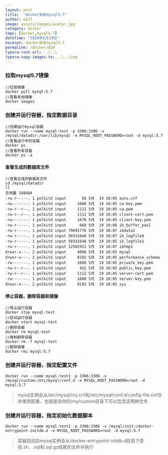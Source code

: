 ```yaml
---
layout: post
title:  "docker安装mysql5.7"
author: GEJT
image: assets/images/avatar.jpg
category: docker
tags: [docker,mysql5.7]
dateTime: "2020年5月19日"
excerpt: docker安装mysql5.7
permalink: /docker/020
typora-root-url: ..\..\
typora-copy-images-to: ..\..\img
---
```

### 拉取mysql5.7镜像

```
//拉取镜像
docker pull mysql:5.7
//查看本地镜像
docker images
```

### 创建并运行容器，指定数据目录

```
//创建运行mysql容器
docker run --name mysql-test -p 3306:3306 -v /mysql/datadir:/var/lib/mysql -e MYSQL_ROOT_PASSWORD=root -d mysql:5.7
//查看运行中的容器
docker ps
//查看所有容器
docker ps -a
```

#### 查看生成的数据库文件

```
//查看生成的数据库文件
cd /mysql/datadir
ll
总用量 188484
-rw-r-----. 1 polkitd input       56 5月  19 10:05 auto.cnf
-rw-------. 1 polkitd input     1680 5月  19 10:05 ca-key.pem
-rw-r--r--. 1 polkitd input     1112 5月  19 10:05 ca.pem
-rw-r--r--. 1 polkitd input     1112 5月  19 10:05 client-cert.pem
-rw-------. 1 polkitd input     1676 5月  19 10:05 client-key.pem
-rw-r-----. 1 polkitd input      668 5月  19 10:06 ib_buffer_pool
-rw-r-----. 1 polkitd input 79691776 5月  19 10:07 ibdata1
-rw-r-----. 1 polkitd input 50331648 5月  19 10:07 ib_logfile0
-rw-r-----. 1 polkitd input 50331648 5月  19 10:05 ib_logfile1
-rw-r-----. 1 polkitd input 12582912 5月  19 10:07 ibtmp1
drwxr-x---. 2 polkitd input     4096 5月  19 10:05 mysql
drwxr-x---. 2 polkitd input     8192 5月  19 10:05 performance_schema
-rw-------. 1 polkitd input     1680 5月  19 10:05 private_key.pem
-rw-r--r--. 1 polkitd input      452 5月  19 10:05 public_key.pem
-rw-r--r--. 1 polkitd input     1112 5月  19 10:05 server-cert.pem
-rw-------. 1 polkitd input     1680 5月  19 10:05 server-key.pem
drwxr-x---. 2 polkitd input     8192 5月  19 10:05 sys
```

#### 停止容器，删除容器和镜像

```
//停止运行容器
docker stop mysql-test
//启动运行容器
docker start mysql-test
//删除容器
docker rm mysql-test
//强制删除容器
docker rm -f mysql-test
//删除镜像
docker rmi mysql:5.7
```



### 创建并运行容器，指定配置文件

```
docker run --name mysql-test1 -p 3306:3306 -v /mysql/custom:/etc/mysql/conf.d -e MYSQL_ROOT_PASSWORD=root -d mysql:5.7
```

> mysql实例会从/etc/mysql/my.cnf和/etc/mysql/conf.d/config-file.cnf合并使用配置，也就是说你的/my/custom目录下可以包含这两种文件

### 创建并运行容器，指定初始化数据脚本

```
docker run --name mysql-test2 -p 3306:3306 -v /mysql/init:/docker-entrypoint-initdb.d -e MYSQL_ROOT_PASSWORD=root -d mysql:5.7
```

> 容器启动后mysql实例会从/docker-entrypoint-initdb.d目录下查找.sh、.sql和.sql.gz结尾的文件并执行

